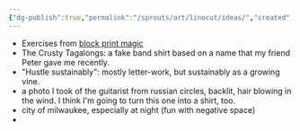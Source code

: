 ```yaml
---
{"dg-publish":true,"permalink":"/sprouts/art/linocut/ideas/","created":"2025-01-06T09:36:31.697-06:00","updated":"2025-01-06T09:36:31.698-06:00"}
---
```



- Exercises from [block print magic](https://www.goodreads.com/book/show/40944094-block-print-magic)
- The Crusty Tagalongs: a fake band shirt based on a name that my friend Peter gave me recently. 
- "Hustle sustainably": mostly letter-work, but sustainably as a growing vine. 
- a photo I took of the guitarist from russian circles, backlit, hair blowing in the wind. I think I'm going to turn this one into a shirt, too. 
- city of milwaukee, especially at night (fun with negative space)
- 